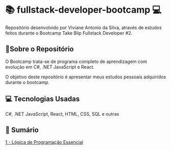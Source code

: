 # 📚 fullstack-developer-bootcamp 💻

Repositório desenvolvido por Viviane Antonio da Silva, através de estudos feitos durante o Bootcamp Take Blip Fullstack Developer #2.

## 📌Sobre o Repositório

O Bootcamp trata-se de programa completo de aprendizagem com evolução em C#, .NET JavaScript e React.

O objetivo deste repositório é apresentar meus estudos pessoais adquiridos durante o bootcamp.

## 💻 Tecnologias Usadas
C#, .NET JavaScript, React, HTML, CSS, SQL e outras

## 📑 Sumário

[1 - Lógica de Programação Essencial](https://github.com/VivianeAntonio/fullstack-developer-bootcamp/tree/main/Logica%20de%20programa%C3%A7%C3%A3o%20essencial)
 
